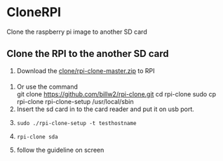 # CloneRPI
Clone the raspberry pi image to another SD card


## Clone the RPI to the another SD card
1. Download the [clone/rpi-clone-master.zip](https://github.com/jackWu-esq/CloneRPI/tree/master/clone) to RPI 
####
1. Or use the command     
     git clone https://github.com/billw2/rpi-clone.git 
     cd rpi-clone
     sudo cp rpi-clone rpi-clone-setup /usr/local/sbin
2. Insert the sd card in to the card reader and put it on usb port.
3.     sudo ./rpi-clone-setup -t testhostname
4.     rpi-clone sda
5. follow the guideline on screen
